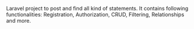 Laravel project to post and find all kind of statements. It contains following functionalities: Registration, Authorization, CRUD, Filtering, Relationships and more.
